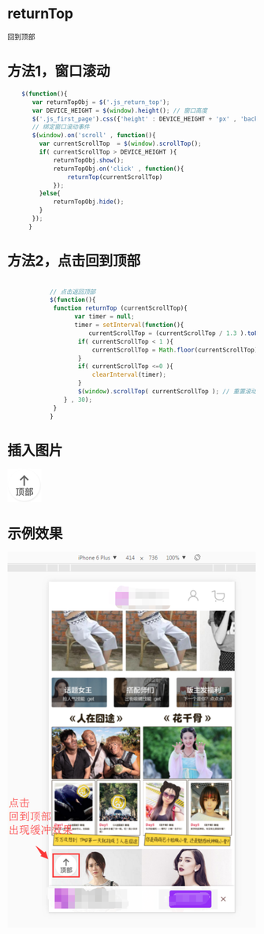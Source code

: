 # returnTop
回到顶部


# 方法1，窗口滚动
```javascript
    $(function(){
       var returnTopObj = $('.js_return_top');
       var DEVICE_HEIGHT = $(window).height(); // 窗口高度
       $('.js_first_page').css({'height' : DEVICE_HEIGHT + 'px' , 'background-color' : 'pink'});
       // 绑定窗口滚动事件
       $(window).on('scroll' , function(){
         var currentScrollTop  = $(window).scrollTop();
         if( currentScrollTop > DEVICE_HEIGHT ){
             returnTopObj.show();
             returnTopObj.on('click' , function(){
                 returnTop(currentScrollTop)
             });
         }else{
             returnTopObj.hide();
         }
       });
      } 
```
# 方法2，点击回到顶部
```javascript

            // 点击返回顶部
            $(function(){
             function returnTop (currentScrollTop){
                   var timer = null;
                   timer = setInterval(function(){
                       currentScrollTop = (currentScrollTop / 1.3 ).toFixed(2); // 设置滚动条缓冲
                    if( currentScrollTop < 1 ){
                        currentScrollTop = Math.floor(currentScrollTop); //向下取整，最终为0
                    }
                    if( currentScrollTop <=0 ){
                        clearInterval(timer);
                    }
                    $(window).scrollTop( currentScrollTop ); // 重置滚动条高度，返回顶部
                } , 30);
             }
            } 
```
# 插入图片
![image](https://github.com/xiaojiandong/returnTop/blob/master/image/return-top.png)

# 示例效果
![image](https://github.com/xiaojiandong/returnTop/blob/master/image/return-top-page-demo.png)
